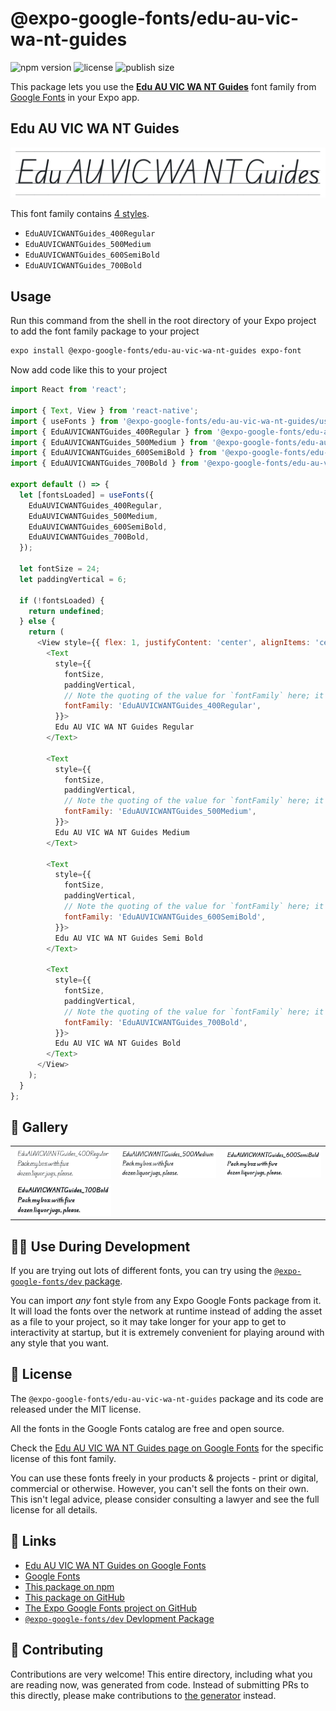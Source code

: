 # @expo-google-fonts/edu-au-vic-wa-nt-guides

![npm version](https://flat.badgen.net/npm/v/@expo-google-fonts/edu-au-vic-wa-nt-guides)
![license](https://flat.badgen.net/github/license/expo/google-fonts)
![publish size](https://flat.badgen.net/packagephobia/install/@expo-google-fonts/edu-au-vic-wa-nt-guides)

This package lets you use the [**Edu AU VIC WA NT Guides**](https://fonts.google.com/specimen/Edu+AU+VIC+WA+NT+Guides) font family from [Google Fonts](https://fonts.google.com/) in your Expo app.

## Edu AU VIC WA NT Guides

![Edu AU VIC WA NT Guides](./font-family.png)

This font family contains [4 styles](#-gallery).

- `EduAUVICWANTGuides_400Regular`
- `EduAUVICWANTGuides_500Medium`
- `EduAUVICWANTGuides_600SemiBold`
- `EduAUVICWANTGuides_700Bold`

## Usage

Run this command from the shell in the root directory of your Expo project to add the font family package to your project
```sh
expo install @expo-google-fonts/edu-au-vic-wa-nt-guides expo-font
```

Now add code like this to your project
```js
import React from 'react';

import { Text, View } from 'react-native';
import { useFonts } from '@expo-google-fonts/edu-au-vic-wa-nt-guides/useFonts';
import { EduAUVICWANTGuides_400Regular } from '@expo-google-fonts/edu-au-vic-wa-nt-guides/400Regular';
import { EduAUVICWANTGuides_500Medium } from '@expo-google-fonts/edu-au-vic-wa-nt-guides/500Medium';
import { EduAUVICWANTGuides_600SemiBold } from '@expo-google-fonts/edu-au-vic-wa-nt-guides/600SemiBold';
import { EduAUVICWANTGuides_700Bold } from '@expo-google-fonts/edu-au-vic-wa-nt-guides/700Bold';

export default () => {
  let [fontsLoaded] = useFonts({
    EduAUVICWANTGuides_400Regular,
    EduAUVICWANTGuides_500Medium,
    EduAUVICWANTGuides_600SemiBold,
    EduAUVICWANTGuides_700Bold,
  });

  let fontSize = 24;
  let paddingVertical = 6;

  if (!fontsLoaded) {
    return undefined;
  } else {
    return (
      <View style={{ flex: 1, justifyContent: 'center', alignItems: 'center' }}>
        <Text
          style={{
            fontSize,
            paddingVertical,
            // Note the quoting of the value for `fontFamily` here; it expects a string!
            fontFamily: 'EduAUVICWANTGuides_400Regular',
          }}>
          Edu AU VIC WA NT Guides Regular
        </Text>

        <Text
          style={{
            fontSize,
            paddingVertical,
            // Note the quoting of the value for `fontFamily` here; it expects a string!
            fontFamily: 'EduAUVICWANTGuides_500Medium',
          }}>
          Edu AU VIC WA NT Guides Medium
        </Text>

        <Text
          style={{
            fontSize,
            paddingVertical,
            // Note the quoting of the value for `fontFamily` here; it expects a string!
            fontFamily: 'EduAUVICWANTGuides_600SemiBold',
          }}>
          Edu AU VIC WA NT Guides Semi Bold
        </Text>

        <Text
          style={{
            fontSize,
            paddingVertical,
            // Note the quoting of the value for `fontFamily` here; it expects a string!
            fontFamily: 'EduAUVICWANTGuides_700Bold',
          }}>
          Edu AU VIC WA NT Guides Bold
        </Text>
      </View>
    );
  }
};

```

## 🔡 Gallery


||||
|-|-|-|
|![EduAUVICWANTGuides_400Regular](./EduAUVICWANTGuides_400Regular.ttf.png)|![EduAUVICWANTGuides_500Medium](./EduAUVICWANTGuides_500Medium.ttf.png)|![EduAUVICWANTGuides_600SemiBold](./EduAUVICWANTGuides_600SemiBold.ttf.png)||
|![EduAUVICWANTGuides_700Bold](./EduAUVICWANTGuides_700Bold.ttf.png)||||


## 👩‍💻 Use During Development

If you are trying out lots of different fonts, you can try using the [`@expo-google-fonts/dev` package](https://github.com/expo/google-fonts/tree/master/font-packages/dev#readme).

You can import *any* font style from any Expo Google Fonts package from it. It will load the fonts
over the network at runtime instead of adding the asset as a file to your project, so it may take longer
for your app to get to interactivity at startup, but it is extremely convenient
for playing around with any style that you want.

## 📖 License

The `@expo-google-fonts/edu-au-vic-wa-nt-guides` package and its code are released under the MIT license.

All the fonts in the Google Fonts catalog are free and open source.

Check the [Edu AU VIC WA NT Guides page on Google Fonts](https://fonts.google.com/specimen/Edu+AU+VIC+WA+NT+Guides) for the specific license of this font family.

You can use these fonts freely in your products & projects - print or digital, commercial or otherwise. However, you can't sell the fonts on their own. This isn't legal advice, please consider consulting a lawyer and see the full license for all details.

## 🔗 Links

- [Edu AU VIC WA NT Guides on Google Fonts](https://fonts.google.com/specimen/Edu+AU+VIC+WA+NT+Guides)
- [Google Fonts](https://fonts.google.com/)
- [This package on npm](https://www.npmjs.com/package/@expo-google-fonts/edu-au-vic-wa-nt-guides)
- [This package on GitHub](https://github.com/expo/google-fonts/tree/master/font-packages/edu-au-vic-wa-nt-guides)
- [The Expo Google Fonts project on GitHub](https://github.com/expo/google-fonts)
- [`@expo-google-fonts/dev` Devlopment Package](https://github.com/expo/google-fonts/tree/master/font-packages/dev)

## 🤝 Contributing

Contributions are very welcome! This entire directory, including what you are reading now, was generated from code. Instead of submitting PRs to this directly, please make contributions to [the generator](https://github.com/expo/google-fonts/tree/master/packages/generator) instead.
